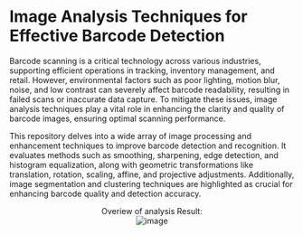 #  Image Analysis Techniques for Effective Barcode Detection

Barcode scanning is a critical technology across various industries, supporting efficient operations in tracking, inventory management, and retail. However, environmental factors such as poor lighting, motion blur, noise, and low contrast can severely affect barcode readability, resulting in failed scans or inaccurate data capture. To mitigate these issues, image analysis techniques play a vital role in enhancing the clarity and quality of barcode images, ensuring optimal scanning performance.  <br>

This repository delves into a wide array of image processing and enhancement techniques to improve barcode detection and recognition. It evaluates methods such as smoothing, sharpening, edge detection, and histogram equalization, along with geometric transformations like translation, rotation, scaling, affine, and projective adjustments. Additionally, image segmentation and clustering techniques are highlighted as crucial for enhancing barcode quality and detection accuracy.


<div align="center">
    Overiew of analysis Result: <br>
    <img src="https://github.com/user-attachments/assets/eed1cee5-6512-4bab-9eae-30f6c0a873cb" alt="image">

</div>
